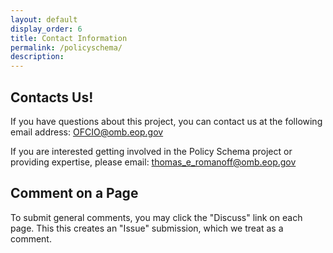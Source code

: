 ```yaml
---
layout: default
display_order: 6
title: Contact Information 
permalink: /policyschema/
description: 
---
```

## Contacts Us!
If you have questions about this project, you can contact us at the following email address:
OFCIO@omb.eop.gov

If you are interested getting involved in the Policy Schema project or providing expertise, please email: thomas_e_romanoff@omb.eop.gov

## Comment on a Page
To submit general comments, you may click the "Discuss" link on each page. This this creates an "Issue" submission, which we treat as a comment.
